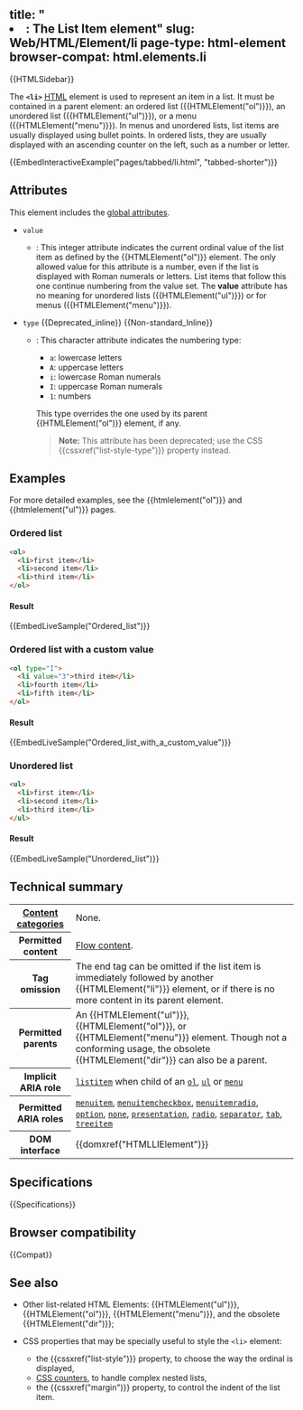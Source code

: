 
title: "<li>: The List Item element"
slug: Web/HTML/Element/li
page-type: html-element
browser-compat: html.elements.li
---

{{HTMLSidebar}}

The **`<li>`** [HTML](/en-US/docs/Web/HTML) element is used to represent an item in a list. It must be contained in a parent element: an ordered list ({{HTMLElement("ol")}}), an unordered list ({{HTMLElement("ul")}}), or a menu ({{HTMLElement("menu")}}). In menus and unordered lists, list items are usually displayed using bullet points. In ordered lists, they are usually displayed with an ascending counter on the left, such as a number or letter.

{{EmbedInteractiveExample("pages/tabbed/li.html", "tabbed-shorter")}}

## Attributes

This element includes the [global attributes](/en-US/docs/Web/HTML/Global_attributes).

- `value`
  - : This integer attribute indicates the current ordinal value of the list item as defined by the {{HTMLElement("ol")}} element. The only allowed value for this attribute is a number, even if the list is displayed with Roman numerals or letters. List items that follow this one continue numbering from the value set. The **value** attribute has no meaning for unordered lists ({{HTMLElement("ul")}}) or for menus ({{HTMLElement("menu")}}).
- `type` {{Deprecated_inline}} {{Non-standard_Inline}}

  - : This character attribute indicates the numbering type:

    - `a`: lowercase letters
    - `A`: uppercase letters
    - `i`: lowercase Roman numerals
    - `I`: uppercase Roman numerals
    - `1`: numbers

    This type overrides the one used by its parent {{HTMLElement("ol")}} element, if any.

    > **Note:** This attribute has been deprecated; use the CSS {{cssxref("list-style-type")}} property instead.

## Examples

For more detailed examples, see the {{htmlelement("ol")}} and {{htmlelement("ul")}} pages.

### Ordered list

```html
<ol>
  <li>first item</li>
  <li>second item</li>
  <li>third item</li>
</ol>
```

#### Result

{{EmbedLiveSample("Ordered_list")}}

### Ordered list with a custom value

```html
<ol type="I">
  <li value="3">third item</li>
  <li>fourth item</li>
  <li>fifth item</li>
</ol>
```

#### Result

{{EmbedLiveSample("Ordered_list_with_a_custom_value")}}

### Unordered list

```html
<ul>
  <li>first item</li>
  <li>second item</li>
  <li>third item</li>
</ul>
```

#### Result

{{EmbedLiveSample("Unordered_list")}}

## Technical summary

<table class="properties">
  <tbody>
    <tr>
      <th scope="row">
        <a href="/en-US/docs/Web/HTML/Content_categories"
          >Content categories</a
        >
      </th>
      <td>None.</td>
    </tr>
    <tr>
      <th scope="row">Permitted content</th>
      <td>
        <a href="/en-US/docs/Web/HTML/Content_categories#flow_content"
          >Flow content</a
        >.
      </td>
    </tr>
    <tr>
      <th scope="row">Tag omission</th>
      <td>
        The end tag can be omitted if the list item is immediately followed by
        another {{HTMLElement("li")}} element, or if there is no more
        content in its parent element.
      </td>
    </tr>
    <tr>
      <th scope="row">Permitted parents</th>
      <td>
        An {{HTMLElement("ul")}}, {{HTMLElement("ol")}}, or
        {{HTMLElement("menu")}} element. Though not a conforming usage,
        the obsolete {{HTMLElement("dir")}} can also be a parent.
      </td>
    </tr>
    <tr>
      <th scope="row">Implicit ARIA role</th>
      <td>
        <code
          ><a href="/en-US/docs/Web/Accessibility/ARIA/Roles/Listitem_role"
            >listitem</a
          ></code
        >
        when child of an
        <code><a href="/en-US/docs/Web/HTML/Element/ol">ol</a></code
        >, <code><a href="/en-US/docs/Web/HTML/Element/ul">ul</a></code> or
        <code><a href="/en-US/docs/Web/HTML/Element/menu">menu</a></code>
      </td>
    </tr>
    <tr>
      <th scope="row">Permitted ARIA roles</th>
      <td>
        <a href="/en-US/docs/Web/Accessibility/ARIA/Roles/menuitem_role"><code>menuitem</code></a>,
        <a href="/en-US/docs/Web/Accessibility/ARIA/Roles/menuitemcheckbox_role"><code>menuitemcheckbox</code></a>,
        <a href="/en-US/docs/Web/Accessibility/ARIA/Roles/menuitemradio_role"><code>menuitemradio</code></a>, <a href="/en-US/docs/Web/Accessibility/ARIA/Roles/option_role"><code>option</code></a>,
        <a href="/en-US/docs/Web/Accessibility/ARIA/Roles/none_role"><code>none</code></a>, <a href="/en-US/docs/Web/Accessibility/ARIA/Roles/presentation_role"><code>presentation</code></a>,
        <a href="/en-US/docs/Web/Accessibility/ARIA/Roles/radio_role"><code>radio</code></a>, <a href="/en-US/docs/Web/Accessibility/ARIA/Roles/separator_role"><code>separator</code></a>,
        <a href="/en-US/docs/Web/Accessibility/ARIA/Roles/tab_role"><code>tab</code></a>, <a href="/en-US/docs/Web/Accessibility/ARIA/Roles/treeitem_role"><code>treeitem</code></a>
      </td>
    </tr>
    <tr>
      <th scope="row">DOM interface</th>
      <td>{{domxref("HTMLLIElement")}}</td>
    </tr>
  </tbody>
</table>

## Specifications

{{Specifications}}

## Browser compatibility

{{Compat}}

## See also

- Other list-related HTML Elements: {{HTMLElement("ul")}}, {{HTMLElement("ol")}}, {{HTMLElement("menu")}}, and the obsolete {{HTMLElement("dir")}};
- CSS properties that may be specially useful to style the `<li>` element:

  - the {{cssxref("list-style")}} property, to choose the way the ordinal is displayed,
  - [CSS counters](/en-US/docs/Web/CSS/CSS_counter_styles/Using_CSS_counters), to handle complex nested lists,
  - the {{cssxref("margin")}} property, to control the indent of the list item.
